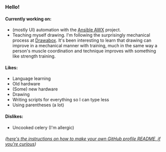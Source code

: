 ### Hello!

#### Currently working on: 
- (mostly UI) automation with the [Ansible AWX](https://github.com/ansible/awx) project.
- Teaching myself drawing. I'm following the surprisingly mechanical process at [Drawabox](https://drawabox.com/). It's been interesting to learn that drawing can improve in a mechanical manner with training, much in the same way a person's muscle coordination and technique improves with something like strength training.

#### Likes: 
- Language learning
- Old hardware
- (Some) new hardware
- Drawing
- Writing scripts for everything so I can type less
- Using parentheses (a lot)

#### Dislikes:
- Uncooked celery (I'm allergic)

###### ([here's the instructions on how to make your own GitHub profile README, if you're curious](https://docs.github.com/en/github/setting-up-and-managing-your-github-profile/managing-your-profile-readme))
